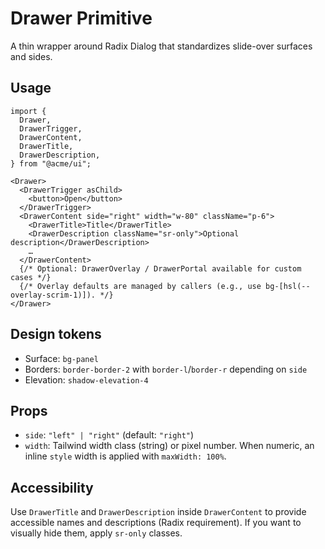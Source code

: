 # Drawer Primitive

A thin wrapper around Radix Dialog that standardizes slide-over surfaces and sides.

## Usage

```tsx
import {
  Drawer,
  DrawerTrigger,
  DrawerContent,
  DrawerTitle,
  DrawerDescription,
} from "@acme/ui";

<Drawer>
  <DrawerTrigger asChild>
    <button>Open</button>
  </DrawerTrigger>
  <DrawerContent side="right" width="w-80" className="p-6">
    <DrawerTitle>Title</DrawerTitle>
    <DrawerDescription className="sr-only">Optional description</DrawerDescription>
    …
  </DrawerContent>
  {/* Optional: DrawerOverlay / DrawerPortal available for custom cases */}
  {/* Overlay defaults are managed by callers (e.g., use bg-[hsl(--overlay-scrim-1)]). */}
</Drawer>
```

## Design tokens

- Surface: `bg-panel`
- Borders: `border-border-2` with `border-l`/`border-r` depending on `side`
- Elevation: `shadow-elevation-4`

## Props

- `side`: `"left" | "right"` (default: `"right"`)
- `width`: Tailwind width class (string) or pixel number. When numeric, an inline `style` width is applied with `maxWidth: 100%`.

## Accessibility

Use `DrawerTitle` and `DrawerDescription` inside `DrawerContent` to provide accessible names and descriptions (Radix requirement). If you want to visually hide them, apply `sr-only` classes.


